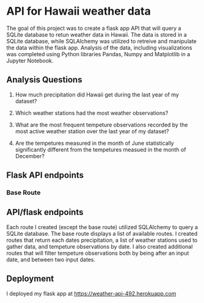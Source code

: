 # API for Hawaii weather data

The goal of this project was to create a flask app API that will query a SQLite database to retun weather data in Hawaii. The data is stored in a SQLite database, while SQLAlchemy was utilized to retreive and manipulate the data within the flask app. Analysis of the data, including visualizations was completed using Python libraries Pandas, Numpy and Matplotlib in a Jupyter Notebook. 

## Analysis Questions

1. How much precipitation did Hawaii get during the last year of my dataset?

2. Which weather stations had the most weather observations?

3. What are the most frequent tempeture observations recorded by the most active weather station over the last year of my dataset? 

4. Are the tempetures measured in the month of June statistically significantly different from the tempetures measued in the month of December? 

## Flask API endpoints

### Base Route



## API/flask endpoints

Each route I created (except the base route) utilized SQLAlchemy to query a SQLite database. The base route displays a list of available routes. I created routes that return each dates precipitation, a list of weather stations used to gather data, and tempeture observations by date. I also created additional routes that will filter tempeture observations both by being after an input date, and between two input dates. 

## Deployment

I deployed my flask app at https://weather-api-492.herokuapp.com 



